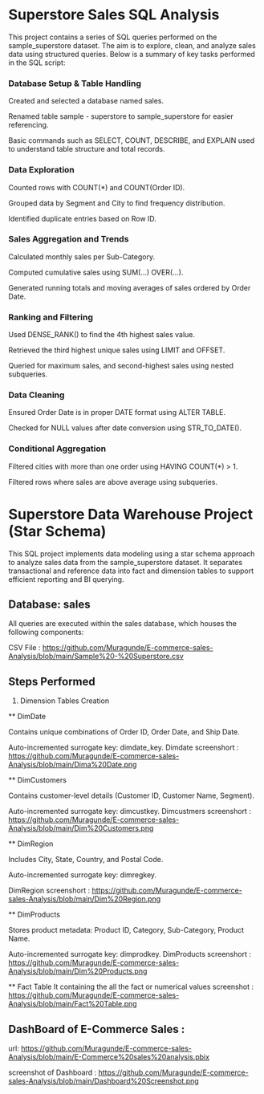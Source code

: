 # Superstore Sales SQL Analysis
This project contains a series of SQL queries performed on the sample_superstore dataset. The aim is to explore, clean, and analyze sales data using structured queries. Below is a summary of key tasks performed in the SQL script:

### Database Setup & Table Handling
Created and selected a database named sales.

Renamed table sample - superstore to sample_superstore for easier referencing.

Basic commands such as SELECT, COUNT, DESCRIBE, and EXPLAIN used to understand table structure and total records.

### Data Exploration
Counted rows with COUNT(*) and COUNT(Order ID).

Grouped data by Segment and City to find frequency distribution.

Identified duplicate entries based on Row ID.

### Sales Aggregation and Trends
Calculated monthly sales per Sub-Category.

Computed cumulative sales using SUM(...) OVER(...).

Generated running totals and moving averages of sales ordered by Order Date.

### Ranking and Filtering
Used DENSE_RANK() to find the 4th highest sales value.

Retrieved the third highest unique sales using LIMIT and OFFSET.

Queried for maximum sales, and second-highest sales using nested subqueries.

### Data Cleaning
Ensured Order Date is in proper DATE format using ALTER TABLE.

Checked for NULL values after date conversion using STR_TO_DATE().

### Conditional Aggregation
Filtered cities with more than one order using HAVING COUNT(*) > 1.

Filtered rows where sales are above average using subqueries.


# Superstore Data Warehouse Project (Star Schema)
This SQL project implements data modeling using a star schema approach to analyze sales data from the sample_superstore dataset. It separates transactional and reference data into fact and dimension tables to support efficient reporting and BI querying.

## Database: sales
All queries are executed within the sales database, which houses the following components:

CSV File : https://github.com/Muragunde/E-commerce-sales-Analysis/blob/main/Sample%20-%20Superstore.csv


## Steps Performed
1. Dimension Tables Creation

** DimDate

Contains unique combinations of Order ID, Order Date, and Ship Date.

Auto-incremented surrogate key: dimdate_key.
Dimdate screenshort : https://github.com/Muragunde/E-commerce-sales-Analysis/blob/main/Dima%20Date.png


** DimCustomers

Contains customer-level details (Customer ID, Customer Name, Segment).

Auto-incremented surrogate key: dimcustkey.
Dimcustmers screenshort : https://github.com/Muragunde/E-commerce-sales-Analysis/blob/main/Dim%20Customers.png


** DimRegion

Includes City, State, Country, and Postal Code.

Auto-incremented surrogate key: dimregkey.

DimRegion screenshort : https://github.com/Muragunde/E-commerce-sales-Analysis/blob/main/Dim%20Region.png


** DimProducts

Stores product metadata: Product ID, Category, Sub-Category, Product Name.

Auto-incremented surrogate key: dimprodkey.
DimProducts screenshort : https://github.com/Muragunde/E-commerce-sales-Analysis/blob/main/Dim%20Products.png

** Fact Table 
It containing the all the fact or numerical values
screenshot : https://github.com/Muragunde/E-commerce-sales-Analysis/blob/main/Fact%20Table.png

## DashBoard of E-Commerce Sales :
url: https://github.com/Muragunde/E-commerce-sales-Analysis/blob/main/E-Commerce%20sales%20analysis.pbix


screenshot of Dashboard : https://github.com/Muragunde/E-commerce-sales-Analysis/blob/main/Dashboard%20Screenshot.png
